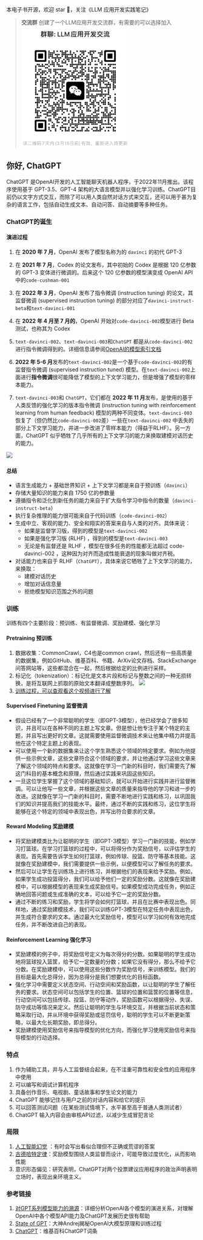 本电子书开源，欢迎 star 🌟，关注《LLM 应用开发实践笔记》

> **交流群** 创建了一个LLM应用开发交流群，有需要的可以选择加入
![](../images/group.png)

## 你好, ChatGPT

ChatGPT 是OpenAI开发的人工智能聊天机器人程序，于2022年11月推出。该程序使用基于 GPT-3.5、GPT-4 架构的大语言模型并以强化学习训练。ChatGPT目前仍以文字方式交互，而除了可以用人类自然对话方式来交互，还可以用于甚为复杂的语言工作，包括自动生成文本、自动问答、自动摘要等多种任务。


### ChatGPT的诞生
#### 演进过程
1. 在 **2020 年 7 月**，OpenAI 发布了模型名称为的 `davinci` 的初代 GPT-3
2. 在 **2021 年 7 月**，Codex 的论文发布，其中初始的 Codex 是根据 120 亿参数的 GPT-3 变体进行微调的。后来这个 120 亿参数的模型演变成 OpenAI API 中的`code-cushman-001`
3. 在 **2022 年 3 月**，OpenAI 发布了指令微调 (instruction tuning) 的论文，其监督微调 (supervised instruction tuning) 的部分对应了`davinci-instruct-beta`和`text-davinci-001`
4. 在 **2022 年 4 月至 7 月的**，OpenAI 开始对`code-davinci-002`模型进行 Beta 测试，也称其为 Codex

5. `text-davinci-002`、`text-davinci-003`和`ChatGPT` 都是从`code-davinci-002`进行指令微调得到的。详细信息请参阅[OpenAI的模型索引文档](https://platform.openai.com/docs/model-index-for-researchers)
6. **2022 年 5-6 月**发布的`text-davinci-002`是一个基于`code-davinci-002`的有监督指令微调 (supervised instruction tuned) 模型。在`text-davinci-002`上面进行**指令微调**很可能降低了模型的上下文学习能力，但是增强了模型的零样本能力。
7. `text-davinci-003`和 `ChatGPT`，它们都在 **2022 年 11 月**发布，是使用的基于人类反馈的强化学习的版本指令微调 (instruction tuning with reinforcement learning from human feedback) 模型的两种不同变体。`text-davinci-003` 恢复了（但仍然比`code-davinci-002`差）一些在`text-davinci-002` 中丢失的部分上下文学习能力，并进一步改进了零样本能力（得益于RLHF）。另一方面，ChatGPT 似乎牺牲了几乎所有的上下文学习的能力来换取建模对话历史的能力。

![](https://yaofu.notion.site/image/https%3A%2F%2Fs3-us-west-2.amazonaws.com%2Fsecure.notion-static.com%2Fb9f99cde-06ab-473c-b67d-f08447a7f3ce%2FUntitled.png?id=a2e435ee-1709-4b3c-ab8c-ac16261ff848&table=block&spaceId=281b3c78-d734-43fb-aa33-707babff9463&width=1340&userId=&cache=v2)

#### 总结
- 语言生成能力 + 基础世界知识 + 上下文学习都是来自于预训练（`davinci`）
- 存储大量知识的能力来自 1750 亿的参数量
- 遵循指令和泛化到新任务的能力来自于扩大指令学习中指令的数量（`davinci-instruct-beta`）
- 执行复杂推理的能力很可能来自于代码训练（`code-davinci-002`）
- 生成中立、客观的能力、安全和翔实的答案来自与人类的对齐。具体来说：
  - 如果是监督学习版，得到的模型是`text-davinci-002`
  - 如果是强化学习版 (RLHF) ，得到的模型是`text-davinci-003`
  - 无论是有监督还是 RLHF ，模型在很多任务的性能都无法超过 code-davinci-002 ，这种因为对齐而造成性能衰退的现象叫做对齐税。
- 对话能力也来自于 RLHF（`ChatGPT`），具体来说它牺牲了上下文学习的能力，来换取：
  - 建模对话历史
  - 增加对话信息量
  - 拒绝模型知识范围之外的问题

### 训练
训练有四个主要阶段：预训练、有监督微调、奖励建模、强化学习

#### Pretraining 预训练
1. 数据收集：CommonCrawl，C4也是common crawl，然后还有一些高质量的数据集，例如GitHub、维基百科、书籍、ArXiv论文存档、StackExchange问答网站等，这些都混合在一起，然后根据给定的比例进行采样。
2. 标记化（tokenization）：标记化是文本片段和标记与整数之间的一种无损转换，是将互联网上抓取的原始文本翻译成整数序列。
![](https://i0.hdslb.com/bfs/note/8d0fa5a1778ea893aac0a66a3efb12d696ebbd68.png@!web-comment-note.avif)
3. [训练过程，可以查观看这个视频进行了解](https://www.bilibili.com/video/BV1ts4y1T7UH/?share_source=copy_web&vd_source=0b5a0297824b7741bbe169c01f734989&t=353)

#### Supervised Finetuning 监督微调
- 假设已经有了一个非常聪明的学生（即GPT-3模型），他已经学会了很多知识，并且可以在各种不同的主题上写文章。但是想让他专注于某个特定的主题，并且写出更好的文章。这就需要使用监督微调技术来让他集中精力并提高他在这个特定主题上的表现。
- 可以使用一个新的数据集来让这个学生熟悉这个领域的特定要求。例如为他提供一些示例文章，这些文章符合这个领域的要求，并让他通过学习这些文章来了解这个领域的特点和要求。这就像在学习一门新的科目时，我们需要先了解这门科目的基本概念和原理，然后通过实践来巩固这些知识。
- 一旦这位学生掌握了这个领域的基础知识，就可以开始进行实践并进行监督微调。可以让他写一些文章，并根据这些文章的质量来指导他的学习和进一步的改进。这就像在学习一门新的科目时，需要不断地进行实践和练习，以巩固我们的知识并提高我们的技能水平。最终，通过不断的实践和练习，这位学生将能够在这个特定的领域中表现出色，并写出符合要求的文章。

#### Reward Modeling 奖励建模
- 将奖励建模类比为让聪明的学生（即GPT-3模型）学习一门新的技能，例如学习打篮球。在学习打篮球的过程中，可以将得分作为奖励信号，以评估学生的表现。首先需要告诉学生如何打篮球，例如传球、投篮、防守等基本技能。这就像在奖励建模中，我们需要提供一些示例，以便模型可以了解任务的要求。
- 然后可以让学生在训练场上进行练习，并根据他们的表现来给予奖励。例如，如果学生成功投篮得分，我们可以给予他们一定的奖励分数。这就像在奖励建模中，可以根据模型的表现来生成奖励信号。如果模型成功完成任务，例如正确地回答问题或生成准确的文本，可以给予它一定的奖励分数。
- 通过不断的练习和奖励，学生将学会如何打篮球，并且在比赛中表现出色。同样地，通过奖励建模技术，我们可以训练GPT-3模型在特定任务中表现出色，并生成符合要求的文本。通过最大化奖励信号，模型可以学习如何有效地完成任务，并不断改进自己的表现。

#### Reinforcement Learning 强化学习
- 奖励建模的例子中，将奖励信号定义为每次得分的分数。如果聪明的学生成功地将篮球投入篮筐，给予它一定数量的分数；如果它没有得分，那么不给予它分数。在奖励建模中，可以使用这些分数作为奖励信号，来训练模型。我们的目标是最大化总得分，因为总得分是我们想要优化的目标函数。
- 强化学习中需要定义状态空间、行动空间和奖励函数，以让聪明的学生了解任务的要求。状态空间可以包括学生的位置、篮球的位置和篮筐的位置等信息，行动空间可以包括传球、投篮、防守等动作，奖励函数可以根据得分、失误、防守成功等情况来定义。然后让聪明的学生与环境交互，并根据当前状态和策略采取行动，并从环境中获得奖励或惩罚信号，聪明的学生可以不断更新策略，以最大化长期奖励，即总得分。
- 奖励建模使用奖励信号来指导模型的优化方向，而强化学习使用奖励信号来指导模型的行动选择。

### 特点
1. 作为辅助工具，并与人工监督结合起来，在不注重可靠性和安全性的应用程序中使用
2. 可以编写和调试计算机程序
3. 具备创作音乐、电视剧、童话故事和学生论文的能力
4. ChatGPT 能够记住与用户之前的对话内容和给它的提示
5. 可以回答测试问题（在某些测试情境下，水平甚至高于普通人类测试者）
6. ChatGPT 输入内容会由审核API过滤，以减少生成冒犯言论

### 局限
1. [人工智能幻觉](https://zh.wikipedia.org/zh-sg/%E5%B9%BB%E8%A7%89_%E4%BA%BA%E5%B7%A5%E6%99%BA%E8%83%BD) ：有时会写出看似合理但不正确或荒谬的答案
2. [古德哈特定律](https://zh.wikipedia.org/zh-sg/%E5%8F%A4%E5%BE%B7%E5%93%88%E7%89%B9%E5%AE%9A%E5%BE%8B)：奖励模型围绕人类监督而设计，可能导致过度优化，从而影响性能
3. 意识形态偏见：研究表明，ChatGPT对两个投票建议应用程序的政治声明表明立场时，表现出亲环境主义。

### 参考链接
1. [对GPT系列模型能力的溯源](https://yaofu.notion.site/How-does-GPT-Obtain-its-Ability-Tracing-Emergent-Abilities-of-Language-Models-to-their-Sources-b9a57ac0fcf74f30a1ab9e3e36fa1dc1)：详细分析OpenAI各个模型的演进关系，对理解OpenAI中各个模型API能力及ChatGPT发展历史很有帮助
2. [State of GPT](https://build.microsoft.com/en-US/sessions/db3f4859-cd30-4445-a0cd-553c3304f8e2)：大神Andrej揭秘OpenAI大模型原理和训练过程
3. [ChatGPT](https://zh.wikipedia.org/zh-sg/ChatGPT#cite_note-CNNInfo-29)：维基百科ChatGPT词条

